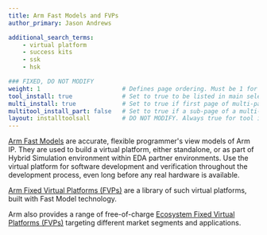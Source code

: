 ```yaml
---
title: Arm Fast Models and FVPs
author_primary: Jason Andrews

additional_search_terms:
    - virtual platform
    - success kits
    - ssk
    - hsk

### FIXED, DO NOT MODIFY
weight: 1                       # Defines page ordering. Must be 1 for first (or only) page.
tool_install: true              # Set to true to be listed in main selection page, else false
multi_install: true             # Set to true if first page of multi-page article, else false
multitool_install_part: false   # Set to true if a sub-page of a multi-page article, else false
layout: installtoolsall         # DO NOT MODIFY. Always true for tool install articles
---
```

[Arm Fast Models](https://developer.arm.com/Tools%20and%20Software/Fast%20Models) are accurate, flexible programmer's view models of Arm IP. They are used to build a virtual platform, either standalone, or as part of Hybrid Simulation environment within EDA partner environments. Use the virtual platform for software development and verification throughout the development process, even long before any real hardware is available.

[Arm Fixed Virtual Platforms (FVPs)](https://developer.arm.com/Tools%20and%20Software/Fixed%20Virtual%20Platforms) are a library of such virtual platforms, built with Fast Model technology.

Arm also provides a range of free-of-charge [Ecosystem Fixed Virtual Platforms (FVPs)](https://developer.arm.com/downloads/-/arm-ecosystem-fvps) targeting different market segments and applications.
